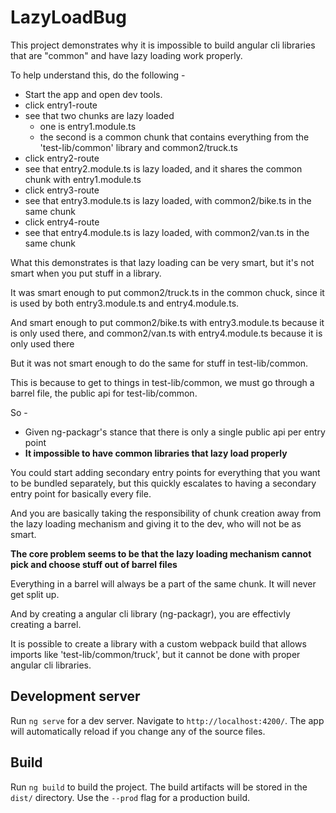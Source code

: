 # LazyLoadBug

This project demonstrates why it is impossible to build angular cli libraries that are "common" and have lazy loading work properly.

To help understand this, do the following -

* Start the app and open dev tools.
* click entry1-route
* see that two chunks are lazy loaded
  * one is entry1.module.ts
  * the second is a common chunk that contains everything from the 'test-lib/common' library and common2/truck.ts
* click entry2-route
* see that entry2.module.ts is lazy loaded, and it shares the common chunk with entry1.module.ts
* click entry3-route
* see that entry3.module.ts is lazy loaded, with common2/bike.ts in the same chunk
* click entry4-route
* see that entry4.module.ts is lazy loaded, with common2/van.ts in the same chunk


What this demonstrates is that lazy loading can be very smart, but it's not smart when you put stuff in a library.

It was smart enough to put common2/truck.ts in the common chuck, since it is used by both entry3.module.ts and entry4.module.ts.

And smart enough to put common2/bike.ts with entry3.module.ts because it is only used there, and common2/van.ts with entry4.module.ts because it is only used there

But it was not smart enough to do the same for stuff in test-lib/common.

This is because to get to things in test-lib/common, we must go through a barrel file, the public api for test-lib/common.

So - 
* Given ng-packagr's stance that there is only a single public api per entry point
* **It impossible to have common libraries that lazy load properly**

You could start adding secondary entry points for everything that you want to be bundled separately, but this quickly escalates to having a secondary entry point for basically every file.

And you are basically taking the responsibility of chunk creation away from the lazy loading mechanism and giving it to the dev, who will not be as smart.

**The core problem seems to be that the lazy loading mechanism cannot pick and choose stuff out of barrel files**

Everything in a barrel will always be a part of the same chunk. It will never get split up.

And by creating a angular cli library (ng-packagr), you are effectivly creating a barrel.

It is possible to create a library with a custom webpack build that allows imports like 'test-lib/common/truck', but it cannot be done with proper angular cli libraries.



## Development server

Run `ng serve` for a dev server. Navigate to `http://localhost:4200/`. The app will automatically reload if you change any of the source files.

## Build

Run `ng build` to build the project. The build artifacts will be stored in the `dist/` directory. Use the `--prod` flag for a production build.

